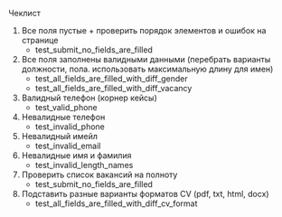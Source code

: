 Чеклист

1. Все поля пустые + проверить порядок элементов и ошибок на странице
    - test_submit_no_fields_are_filled
2. Все поля заполнены валидными данными (перебрать варианты должности, пола. использовать максимальную длину для имен)
    - test_all_fields_are_filled_with_diff_gender
    - test_all_fields_are_filled_with_diff_vacancy
3. Валидный телефон (корнер кейсы)
    - test_valid_phone
3. Невалидные телефон
    - test_invalid_phone
4. Невалидный имейл
    - test_invalid_email
5. Невалидные имя и фамилия
    - test_invalid_length_names
6. Проверить список вакансий на полноту
    - test_submit_no_fields_are_filled
7. Подставить разные варианты форматов CV (pdf, txt, html, docx)
   - test_all_fields_are_filled_with_diff_cv_format
